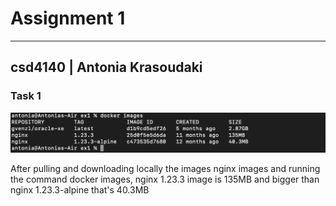 # Assignment 1
---------------------
## csd4140 | Antonia Krasoudaki


### Task 1

![1](task1/a-b.png)

After pulling and downloading locally the images nginx images and running the command docker images, nginx 1.23.3 image is 135MB and bigger than nginx 1.23.3-alpine that's 40.3MB
